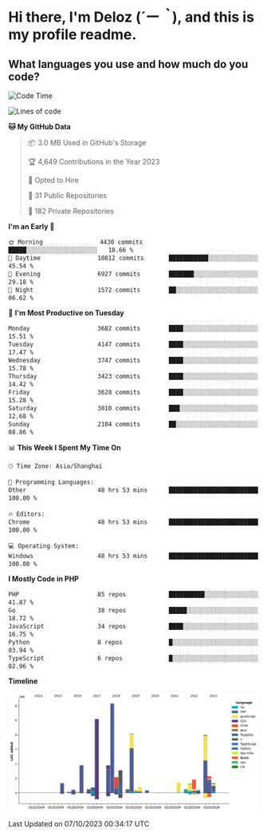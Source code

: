 # **Hi there, I'm Deloz (*´ー｀*), and this is my profile readme.**

## **What languages you use and how much do you code?**

<!--START_SECTION:waka-->
![Code Time](http://img.shields.io/badge/Code%20Time-2%2C567%20hrs%2047%20mins-blue)

![Lines of code](https://img.shields.io/badge/From%20Hello%20World%20I%27ve%20Written-32.9%20million%20lines%20of%20code-blue)

**🐱 My GitHub Data** 

> 📦 3.0 MB Used in GitHub's Storage 
 > 
> 🏆 4,649 Contributions in the Year 2023
 > 
> 💼 Opted to Hire
 > 
> 📜 31 Public Repositories 
 > 
> 🔑 182 Private Repositories 
 > 
**I'm an Early 🐤** 

```text
🌞 Morning                4430 commits        █████░░░░░░░░░░░░░░░░░░░░   18.66 % 
🌆 Daytime                10812 commits       ███████████░░░░░░░░░░░░░░   45.54 % 
🌃 Evening                6927 commits        ███████░░░░░░░░░░░░░░░░░░   29.18 % 
🌙 Night                  1572 commits        ██░░░░░░░░░░░░░░░░░░░░░░░   06.62 % 
```
📅 **I'm Most Productive on Tuesday** 

```text
Monday                   3682 commits        ████░░░░░░░░░░░░░░░░░░░░░   15.51 % 
Tuesday                  4147 commits        ████░░░░░░░░░░░░░░░░░░░░░   17.47 % 
Wednesday                3747 commits        ████░░░░░░░░░░░░░░░░░░░░░   15.78 % 
Thursday                 3423 commits        ████░░░░░░░░░░░░░░░░░░░░░   14.42 % 
Friday                   3628 commits        ████░░░░░░░░░░░░░░░░░░░░░   15.28 % 
Saturday                 3010 commits        ███░░░░░░░░░░░░░░░░░░░░░░   12.68 % 
Sunday                   2104 commits        ██░░░░░░░░░░░░░░░░░░░░░░░   08.86 % 
```


📊 **This Week I Spent My Time On** 

```text
🕑︎ Time Zone: Asia/Shanghai

💬 Programming Languages: 
Other                    48 hrs 53 mins      █████████████████████████   100.00 % 

🔥 Editors: 
Chrome                   48 hrs 53 mins      █████████████████████████   100.00 % 

💻 Operating System: 
Windows                  48 hrs 53 mins      █████████████████████████   100.00 % 
```

**I Mostly Code in PHP** 

```text
PHP                      85 repos            ██████████░░░░░░░░░░░░░░░   41.87 % 
Go                       38 repos            █████░░░░░░░░░░░░░░░░░░░░   18.72 % 
JavaScript               34 repos            ████░░░░░░░░░░░░░░░░░░░░░   16.75 % 
Python                   8 repos             █░░░░░░░░░░░░░░░░░░░░░░░░   03.94 % 
TypeScript               6 repos             █░░░░░░░░░░░░░░░░░░░░░░░░   02.96 % 
```



**Timeline**

![Lines of Code chart](https://raw.githubusercontent.com/deloz/deloz/main/assets/bar_graph.png)


 Last Updated on 07/10/2023 00:34:17 UTC
<!--END_SECTION:waka-->
